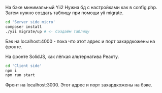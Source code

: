 
На бэке минимальный Yii2
Нужна бд с настройками как в config.php. Затем нужно создать таблицу при помощи yii migrate.
```bash
cd 'Server side micro'
composer install
./yii migrate/up # <- Создаём таблицу
```
Бэк на localhost:4000 - пока что этот адрес и порт захардкожены на фронте.

На фронте SolidJS, как лёгкая альтернатива Реакту.
```bash
cd 'Client side'
npm i
npm run start
```
Фронт на localhost:3000. Этот адрес и порт захардкожены на бэке.
